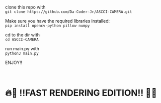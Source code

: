 clone this repo with </br>`git clone https://github.com/Da-Coder-Jr/ASCCI-CAMERA.git`</br>



Make sure you have the required libraries installed:
</br>`pip install opencv-python pillow numpy`</br>

 cd to the dir with </br>`cd ASCCI-CAMERA`</br>

run main.py with </br>`python3 main.py`</br>


ENJOY!!
# __**</br>🔥🚀 !!FAST RENDERING EDITION!! 🚀🔥</br>**__
